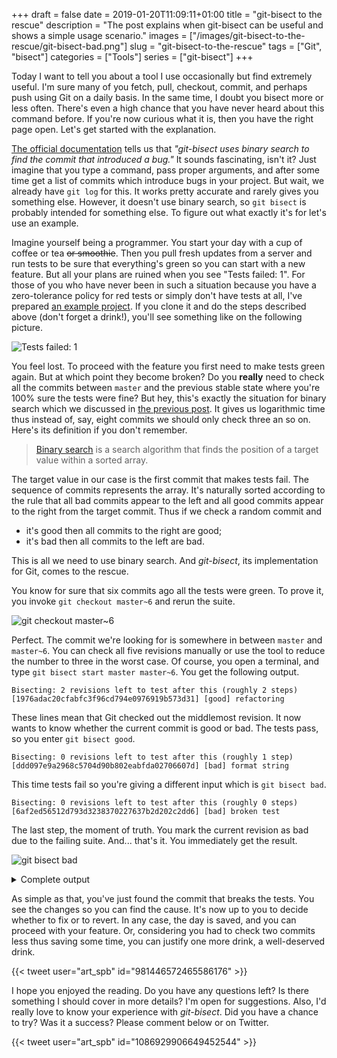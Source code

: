 +++ 
draft = false
date = 2019-01-20T11:09:11+01:00
title = "git-bisect to the rescue"
description = "The post explains when git-bisect can be useful and shows a simple usage scenario."
images = ["/images/git-bisect-to-the-rescue/git-bisect-bad.png"]
slug = "git-bisect-to-the-rescue" 
tags = ["Git", "bisect"]
categories = ["Tools"]
series = ["git-bisect"]
+++

Today I want to tell you about a tool I use occasionally but find extremely useful. I'm sure many of you fetch, pull, checkout, commit, and perhaps push using Git on a daily basis. In the same time, I doubt you bisect more or less often. There's even a high chance that you have never heard about this command before. If you're now curious what it is, then you have the right page open. Let's get started with the explanation.

[The official documentation](https://git-scm.com/docs/git-bisect) tells us that *"git-bisect uses binary search to find the commit that introduced a bug."* It sounds fascinating, isn't it? Just imagine that you type a command, pass proper arguments, and after some time get a list of commits which introduce bugs in your project. But wait, we already have `git log` for this. It works pretty accurate and rarely gives you something else. However, it doesn't use binary search, so `git bisect` is probably intended for something else. To figure out what exactly it's for let's use an example.

Imagine yourself being a programmer. You start your day with a cup of coffee or tea ~~or smoothie~~. Then you pull fresh updates from a server and run tests to be sure that everything's green so you can start with a new feature. But all your plans are ruined when you see "Tests failed: 1". For those of you who have never been in such a situation because you have a zero-tolerance policy for red tests or simply don't have tests at all, I've prepared [an example project](https://github.com/artspb/git-bisect-example-project). If you clone it and do the steps described above (don't forget a drink!), you'll see something like on the following picture.

![Tests failed: 1](/images/git-bisect-to-the-rescue/tests-failed-1.png)

You feel lost. To proceed with the feature you first need to make tests green again. But at which point they become broken? Do you **really** need to check all the commits between `master` and the previous stable state where you're 100% sure the tests were fine? But hey, this's exactly the situation for binary search which we discussed in [the previous post](/posts/binary-search-explained/). It gives us logarithmic time thus instead of, say, eight commits we should only check three an so on. Here's its definition if you don't remember.

>[Binary search](https://en.wikipedia.org/wiki/Binary_search_algorithm) is a search algorithm that finds the position of a target value within a sorted array.

The target value in our case is the first commit that makes tests fail. The sequence of commits represents the array. It's naturally sorted according to the rule that all bad commits appear to the left and all good commits appear to the right from the target commit. Thus if we check a random commit and

* it's good then all commits to the right are good;
* it's bad then all commits to the left are bad.

This is all we need to use binary search. And *git-bisect*, its implementation for Git, comes to the rescue.

You know for sure that six commits ago all the tests were green. To prove it, you invoke `git checkout master~6` and rerun the suite.

![git checkout master~6](/images/git-bisect-to-the-rescue/git-checkout-master-6.png)

Perfect. The commit we're looking for is somewhere in between `master` and `master~6`. You can check all five revisions manually or use the tool to reduce the number to three in the worst case. Of course, you open a terminal, and type `git bisect start master master~6`. You get the following output.

```
Bisecting: 2 revisions left to test after this (roughly 2 steps)
[1976adac20cfabfc3f96cd794e0976919b573d31] [good] refactoring
```

These lines mean that Git checked out the middlemost revision. It now wants to know whether the current commit is good or bad. The tests pass, so you enter `git bisect good`.

```
Bisecting: 0 revisions left to test after this (roughly 1 step)
[ddd097e9a2968c5704d90b802eabfda02706607d] [bad] format string
```

This time tests fail so you're giving a different input which is `git bisect bad`.

```
Bisecting: 0 revisions left to test after this (roughly 0 steps)
[6af2ed56512d793d3238370227637b2d202c2dd6] [bad] broken test
```

The last step, the moment of truth. You mark the current revision as bad due to the failing suite. And... that's it. You immediately get the result.

![git bisect bad](/images/git-bisect-to-the-rescue/git-bisect-bad.png)

<details><summary>Complete output</summary>

```
artspb@artspbs-MBP ~/I/h/git-bisect-example-project> git checkout master~6
Note: checking out 'master~6'.

You are in 'detached HEAD' state. You can look around, make experimental
changes and commit them, and you can discard any commits you make in this
state without impacting any branches by performing another checkout.

If you want to create a new branch to retain commits you create, you may
do so (now or later) by using -b with the checkout command again. Example:

  git checkout -b <new-branch-name>

HEAD is now at ccaa064 Initial commit
artspb@artspbs-MBP ~/I/h/git-bisect-example-project> git bisect start master master~6
Bisecting: 2 revisions left to test after this (roughly 2 steps)
[1976adac20cfabfc3f96cd794e0976919b573d31] [good] refactoring
artspb@artspbs-MBP ~/I/h/git-bisect-example-project> git bisect good
Bisecting: 0 revisions left to test after this (roughly 1 step)
[ddd097e9a2968c5704d90b802eabfda02706607d] [bad] format string
artspb@artspbs-MBP ~/I/h/git-bisect-example-project> git bisect bad
Bisecting: 0 revisions left to test after this (roughly 0 steps)
[6af2ed56512d793d3238370227637b2d202c2dd6] [bad] broken test
artspb@artspbs-MBP ~/I/h/git-bisect-example-project> git bisect bad
6af2ed56512d793d3238370227637b2d202c2dd6 is the first bad commit
commit 6af2ed56512d793d3238370227637b2d202c2dd6
Author: Artem Khvastunov <artem.khvastunov@jetbrains.com>
Date:   Wed Jun 27 23:00:12 2018 +0200

    [bad] broken test

:040000 040000 fcf4a50dd84202a904f222087e7b9094afe1990c e1e2242e1ea3d45979dabbfda309fc64db33aab6 M      test
```
</details>

As simple as that, you've just found the commit that breaks the tests. You see the changes so you can find the cause. It's now up to you to decide whether to fix or to revert. In any case, the day is saved, and you can proceed with your feature. Or, considering you had to check two commits less thus saving some time, you can justify one more drink, a well-deserved drink.

{{< tweet user="art_spb" id="981446572465586176" >}}

I hope you enjoyed the reading. Do you have any questions left? Is there something I should cover in more details? I'm open for suggestions. Also, I'd really love to know your experience with *git-bisect*. Did you have a chance to try? Was it a success? Please comment below or on Twitter.

{{< tweet user="art_spb" id="1086929906649452544" >}}